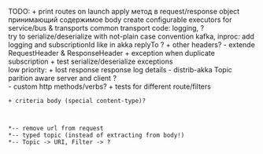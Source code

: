 TODO:
    + print routes on launch
    apply метод в request/response object принимающий содержимое body
    create configurable executors for service/bus & transports
    common transport code: logging, ?    
    try to serialize/deserialize with not-plain case convention
    kafka, inproc: add logging and subscriptionId like in akka
    replyTo ?
    + other headers? - extende RequestHeader & ResponseHeader
    + exception when duplicate subscription
    + test serialize/deserialize exceptions    
    low priority:
      + lost response response log details
    - distrib-akka Topic parition aware server and client ?    
    - custom http methods/verbs?
    + tests for different route/filters

    + criteria body (special content-type)?
    
    
    
    *-- remove url from request
    *-- typed topic (instead of extracting from body!) 
    *-- Topic -> URI, Filter -> ?
